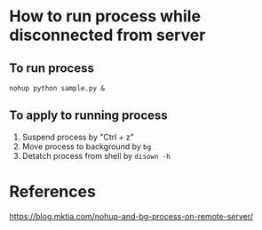 # How to run process while disconnected from server
## To run process
```
nohup python sample.py &
```

## To apply to running process
1. Suspend process by "Ctrl + z"
2. Move process to background by
   ```bg```
4. Detatch process from shell by
   ```disown -h```

# References
https://blog.mktia.com/nohup-and-bg-process-on-remote-server/
